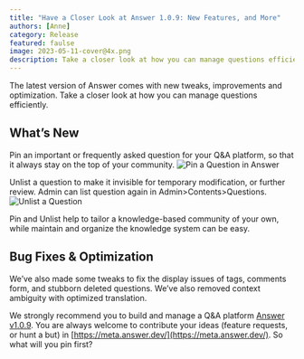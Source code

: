 ```yaml
---
title: "Have a Closer Look at Answer 1.0.9: New Features, and More"
authors: [Anne]
category: Release
featured: faulse
image: 2023-05-11-cover@4x.png
description: Take a closer look at how you can manage questions efficiently with Answer v1.0.9.
---
```

The latest version of Answer comes with new tweaks, improvements and optimization. Take a closer look at how you can manage questions efficiently. 

## What’s New
Pin an important or frequently asked question for your Q&A platform, so that it always stay on the top of your community. 
![Pin a Question in Answer](1.0.9release1.gif)

Unlist a question to make it invisible for temporary modification, or further review. Admin can list question again in Admin\>Contents\>Questions. 
![Unlist a Question](1.0.9release2.gif)

Pin and Unlist help to tailor a knowledge-based community of your own, while maintain and organize the knowledge system can be easy. 

## Bug Fixes & Optimization
We’ve also made some tweaks to fix the display issues of tags, comments form,  and stubborn deleted questions. We’ve also removed context ambiguity with optimized translation. 


We strongly recommend you to build and manage a Q&A platform [Answer v1.0.9](https://github.com/apache/incubator-answer/releases/tag/v1.0.9). You are always welcome to contribute your ideas (feature requests, or hunt a but) in [https://meta.answer.dev/](https://meta.answer.dev/). So what will you pin first?

